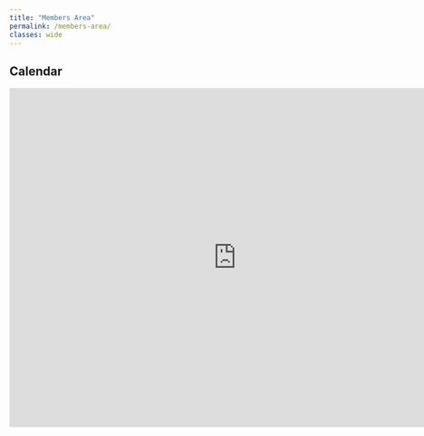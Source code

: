 ```yaml
---
title: "Members Area"
permalink: /members-area/
classes: wide
---
```


## Calendar

<iframe src="https://calendar.google.com/calendar/embed?src=8t6q27rou9nbdvb0opaur9sk8c%40group.calendar.google.com&ctz=America%2FChicago" style="border: 0" width="800" height="600" frameborder="0" scrolling="no"></iframe> 